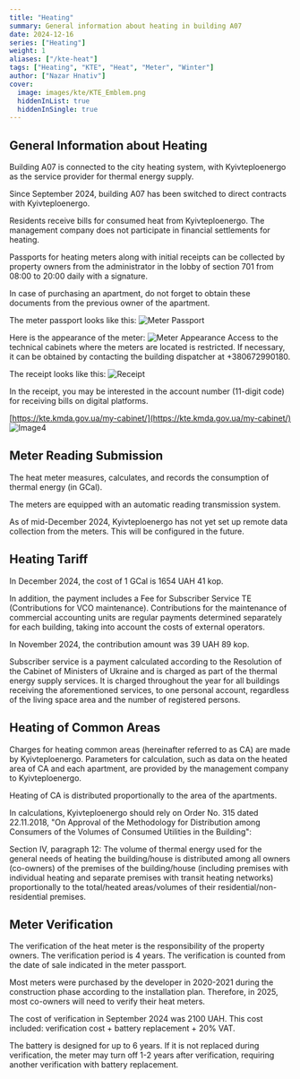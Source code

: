 ```yaml
---
title: "Heating"
summary: General information about heating in building A07
date: 2024-12-16
series: ["Heating"]
weight: 1
aliases: ["/kte-heat"]
tags: ["Heating", "KTE", "Heat", "Meter", "Winter"]
author: ["Nazar Hnativ"]
cover:
  image: images/kte/KTE_Emblem.png
  hiddenInList: true
  hiddenInSingle: true
---
```


## **General Information about Heating**

Building A07 is connected to the city heating system, with Kyivteploenergo as the service provider for thermal energy supply.

Since September 2024, building A07 has been switched to direct contracts with Kyivteploenergo.

Residents receive bills for consumed heat from Kyivteploenergo. The management company does not participate in financial settlements for heating.

Passports for heating meters along with initial receipts can be collected by property owners from the administrator in the lobby of section 701 from 08:00 to 20:00 daily with a signature.

In case of purchasing an apartment, do not forget to obtain these documents from the previous owner of the apartment.

The meter passport looks like this:
![Meter Passport](images/kte/KTE1.jpeg)

Here is the appearance of the meter:
![Meter Appearance](images/kte/KTE2.jpg)
Access to the technical cabinets where the meters are located is restricted. If necessary, it can be obtained by contacting the building dispatcher at +380672990180.

The receipt looks like this:
![Receipt](images/kte/KTE3.jpeg)

In the receipt, you may be interested in the account number (11-digit code) for receiving bills on digital platforms.

[https://kte.kmda.gov.ua/my-cabinet/](https://kte.kmda.gov.ua/my-cabinet/)
![Image4](images/kte/KTE4.png)

## **Meter Reading Submission**

The heat meter measures, calculates, and records the consumption of thermal energy (in GCal).

The meters are equipped with an automatic reading transmission system.

As of mid-December 2024, Kyivteploenergo has not yet set up remote data collection from the meters. This will be configured in the future.

## Heating Tariff

In December 2024, the cost of 1 GCal is 1654 UAH 41 kop.

In addition, the payment includes a Fee for Subscriber Service TE (Contributions for VCO maintenance).
Contributions for the maintenance of commercial accounting units are regular payments determined separately for each building, taking into account the costs of external operators.

In November 2024, the contribution amount was 39 UAH 89 kop.

Subscriber service is a payment calculated according to the Resolution of the Cabinet of Ministers of Ukraine and is charged as part of the thermal energy supply services. It is charged throughout the year for all buildings receiving the aforementioned services, to one personal account, regardless of the living space area and the number of registered persons.

## **Heating of Common Areas**

Charges for heating common areas (hereinafter referred to as CA) are made by Kyivteploenergo. Parameters for calculation, such as data on the heated area of CA and each apartment, are provided by the management company to Kyivteploenergo.

Heating of CA is distributed proportionally to the area of the apartments.

In calculations, Kyivteploenergo should rely on Order No. 315 dated 22.11.2018, "On Approval of the Methodology for Distribution among Consumers of the Volumes of Consumed Utilities in the Building":

Section IV, paragraph 12: The volume of thermal energy used for the general needs of heating the building/house is distributed among all owners (co-owners) of the premises of the building/house (including premises with individual heating and separate premises with transit heating networks) proportionally to the total/heated areas/volumes of their residential/non-residential premises.

## **Meter Verification**

The verification of the heat meter is the responsibility of the property owners. The verification period is 4 years. The verification is counted from the date of sale indicated in the meter passport.

Most meters were purchased by the developer in 2020-2021 during the construction phase according to the installation plan. Therefore, in 2025, most co-owners will need to verify their heat meters.

The cost of verification in September 2024 was 2100 UAH. This cost included: verification cost + battery replacement + 20% VAT.

The battery is designed for up to 6 years. If it is not replaced during verification, the meter may turn off 1-2 years after verification, requiring another verification with battery replacement.